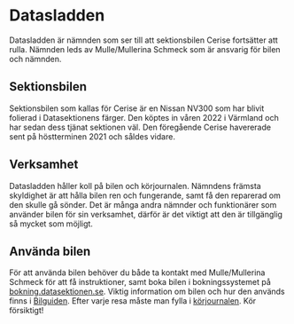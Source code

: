 # Datasladden
Datasladden är nämnden som ser till att sektionsbilen Cerise fortsätter att rulla. Nämnden leds av Mulle/Mullerina Schmeck som är ansvarig för bilen och nämnden.

## Sektionsbilen
Sektionsbilen som kallas för Cerise är en Nissan NV300 som har blivit folierad i Datasektionens färger. Den köptes in våren 2022 i Värmland och har sedan dess tjänat sektionen väl. Den föregående Cerise havererade sent på höstterminen 2021 och såldes vidare.

## Verksamhet
Datasladden håller koll på bilen och körjournalen. Nämndens främsta skyldighet är att hålla bilen ren och fungerande, samt få den reparerad om den skulle gå sönder. Det är många andra nämnder och funktionärer som använder bilen för sin verksamhet, därför är det viktigt att den är tillgänglig så mycket som möjligt.

## Använda bilen
För att använda bilen behöver du både ta kontakt med Mulle/Mullerina Schmeck för att få instruktioner, samt boka bilen i bokningssystemet på [bokning.datasektionen.se](https://bokning.datasektionen.se). Viktig information om bilen och hur den används finns i [Bilguiden](https://dsekt.se/bilguide). Efter varje resa måste man fylla i [körjournalen](https://dsekt.se/korjournal). Kör försiktigt!
